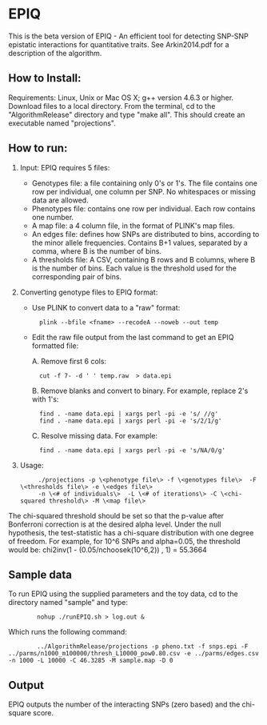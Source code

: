 EPIQ
====

This is the beta version of EPIQ - An efficient tool for detecting SNP-SNP epistatic interactions for quantitative traits.
See Arkin2014.pdf for a description of the algorithm.

How to Install:
--------------
Requirements: Linux, Unix or Mac OS X; g++ version 4.6.3 or higher.
Download files to a local directory. From the terminal, cd to the "AlgorithmRelease" directory and type "make all". This should create an executable named "projections".

How to run:
-----------

1. Input: EPIQ requires 5 files: 
     * Genotypes file: a file containing only 0's or 1's. The file contains one row per individual, one column per SNP. No whitespaces or missing data are allowed.
     * Phenotypes file: contains one row per individual. Each row contains one number.
     * A map file: a 4 column file, in the format of PLINK's map files.
     * An edges file: defines how SNPs are distributed to bins, according to the minor allele frequencies. Contains B+1 values, separated by a comma, where B is the number of bins.
     * A thresholds file: A CSV, containing B rows and B columns, where B is the number of bins. Each value is the threshold used for the corresponding pair of bins. 
     
2. Converting genotype files to EPIQ format: 
	* Use PLINK to convert data to a "raw" format: 
	
        	plink --bfile <fname> --recodeA --noweb --out temp

	* Edit the raw file output from the last command to get an EPIQ formatted file: 

		A. Remove first 6 cols:
		
        	cut -f 7- -d ' ' temp.raw  > data.epi

		B. Remove blanks and convert to binary. For example, replace 2's with 1's:
		
	    	find . -name data.epi | xargs perl -pi -e 's/ //g'
	    	find . -name data.epi | xargs perl -pi -e 's/2/1/g'

		C. Resolve missing data. For example:
		
	    	find . -name data.epi | xargs perl -pi -e 's/NA/0/g'

3. Usage: 

            ./projections -p \<phenotype file\> -f \<genotypes file\>  -F  \<thresholds file\> -e \<edges file\> 
            -n \<# of individuals\>  -L \<# of iterations\> -C \<chi-squared threshold\> -M \<map file\>

The chi-squared threshold should be set so that the p-value after Bonferroni correction is at the desired alpha level. Under the null hypothesis, the test-statistic has a chi-square distribution with one degree of freedom. For example, for 10^6 SNPs and alpha=0.05, the threshold would be: chi2inv(1 - (0.05/nchoosek(10^6,2)) , 1) = 55.3664

Sample data
-----------
To run EPIQ using the supplied parameters and the toy data, cd to the directory named "sample" and type:

			nohup ./runEPIQ.sh > log.out & 
Which runs the following command:

			../AlgorithmRelease/projections -p pheno.txt -f snps.epi -F ../parms/n1000_m100000/thresh_L10000_pow0.80.csv -e ../parms/edges.csv -n 1000 -L 10000 -C 46.3285 -M sample.map -D 0

Output
------

EPIQ outputs the number of the interacting SNPs (zero based) and the chi-square score.

